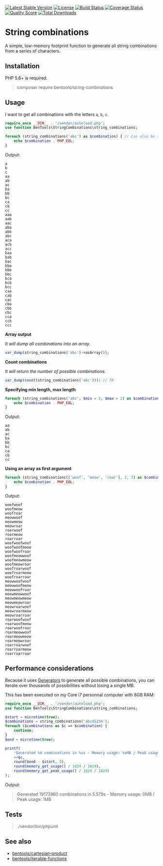 [![Latest Stable Version](https://poser.pugx.org/bentools/string-combinations/v/stable)](https://packagist.org/packages/bentools/string-combinations)
[![License](https://poser.pugx.org/bentools/string-combinations/license)](https://packagist.org/packages/bentools/string-combinations)
[![Build Status](https://img.shields.io/travis/bpolaszek/string-combinations/master.svg?style=flat-square)](https://travis-ci.org/bpolaszek/string-combinations)
[![Coverage Status](https://coveralls.io/repos/github/bpolaszek/string-combinations/badge.svg?branch=master)](https://coveralls.io/github/bpolaszek/string-combinations?branch=master)
[![Quality Score](https://img.shields.io/scrutinizer/g/bpolaszek/string-combinations.svg?style=flat-square)](https://scrutinizer-ci.com/g/bpolaszek/string-combinations)
[![Total Downloads](https://poser.pugx.org/bentools/string-combinations/downloads)](https://packagist.org/packages/bentools/string-combinations)

# String combinations

A simple, low-memory footprint function to generate all string combinations from a series of characters.

Installation
------------

PHP 5.6+ is required.

> composer require bentools/string-combinations

Usage
-----

I want to get all combinations with the letters `a`, `b`, `c`.

```php
require_once __DIR__ . '/vendor/autoload.php';
use function BenTools\StringCombinations\string_combinations;

foreach (string_combinations('abc') as $combination) { // Can also be string_combinations(['a', 'b', 'c'])
    echo $combination . PHP_EOL;
}
```

Output:
```
a
b
c
aa
ab
ac
ba
bb
bc
ca
cb
cc
aaa
aab
aac
aba
abb
abc
aca
acb
acc
baa
bab
bac
bba
bbb
bbc
bca
bcb
bcc
caa
cab
cac
cba
cbb
cbc
cca
ccb
ccc
```

**Array output**

_It will dump all combinations into an array._

```php
var_dump(string_combinations('abc')->asArray());
```

**Count combinations**

_It will return the number of possible combinations._

```php
var_dump(count(string_combinations('abc'))); // 39
```

**Specifying min length, max length**

```php
foreach (string_combinations('abc', $min = 2, $max = 2) as $combination) {
    echo $combination . PHP_EOL;
}
```

Output:
```
aa
ab
ac
ba
bb
bc
ca
cb
cc
```

**Using an array as first argument**

```php
foreach (string_combinations(['woof', 'meow', 'roar'], 2, 3) as $combination) {
    echo $combination . PHP_EOL;
}
```

Output:
```
woofwoof
woofmeow
woofroar
meowwoof
meowmeow
meowroar
roarwoof
roarmeow
roarroar
woofwoofwoof
woofwoofmeow
woofwoofroar
woofmeowwoof
woofmeowmeow
woofmeowroar
woofroarwoof
woofroarmeow
woofroarroar
meowwoofwoof
meowwoofmeow
meowwoofroar
meowmeowwoof
meowmeowmeow
meowmeowroar
meowroarwoof
meowroarmeow
meowroarroar
roarwoofwoof
roarwoofmeow
roarwoofroar
roarmeowwoof
roarmeowmeow
roarmeowroar
roarroarwoof
roarroarmeow
roarroarroar
```

Performance considerations
--------------------------

Because it uses [Generators](http://php.net/manual/en/language.generators.syntax.php) to generate all possible combinations, you can iterate over thousands of possibilities without losing a single MB.

This has been executed on my Core i7 personnal computer with 8GB RAM:
```php
require_once __DIR__ . '/vendor/autoload.php';
use function BenTools\StringCombinations\string_combinations;

$start = microtime(true);
$combinations = string_combinations('abcd1234');
foreach ($combinations as $c => $combination) {
    continue;
}
$end = microtime(true);

printf(
    'Generated %d combinations in %ss - Memory usage: %sMB / Peak usage: %sMB' . PHP_EOL,
    ++$c,
    round($end - $start, 3),
    round(memory_get_usage() / 1024 / 1024),
    round(memory_get_peak_usage() / 1024 / 1024)
);
```

Output:
> Generated 19173960 combinations in 5.579s - Memory usage: 0MB / Peak usage: 1MB


Tests
------------

> ./vendor/bin/phpunit


See also
--------

- [bentools/cartesian-product](https://github.com/bpolaszek/cartesian-product)
- [bentools/iterable-functions](https://github.com/bpolaszek/php-iterable-functions)